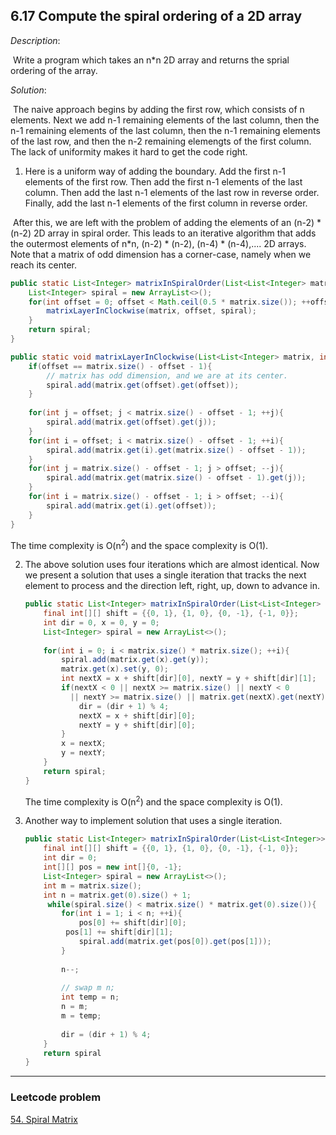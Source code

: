 ## 6.17 Compute the spiral ordering of a 2D array

*Description*:

​		Write a program which takes an n*n 2D array and returns the sprial ordering of the array.

*Solution*:

​	The naive approach begins by adding the first row, which consists of n elements. Next we add n-1 remaining elements of the last column, then the n-1 remaining elements of the last column, then the n-1 remaining elements of the last row, and then the n-2 remaining elemengts of the first column. The lack of uniformity makes it hard to get the code right.

1.  Here is a uniform way of adding the boundary. Add the first n-1 elements of the first row. Then add the first n-1 elements of the last column. Then add the last n-1 elements of the last row in reverse order. Finally, add the last n-1 elements of the first column in reverse order. 

   ​	After this, we are left with the problem of adding the elements of an (n-2) * (n-2) 2D array in spiral order. This leads to an iterative algorithm that adds the outermost elements of n*n, (n-2) * (n-2), (n-4) * (n-4),.... 2D arrays. Note that a matrix of odd dimension has a corner-case, namely when we reach its center.

   ```java
   public static List<Integer> matrixInSpiralOrder(List<List<Integer> matrix){
       List<Integer> spiral = new ArrayList<>();
       for(int offset = 0; offset < Math.ceil(0.5 * matrix.size()); ++offset){
           matrixLayerInClockwise(matrix, offset, spiral);
       }
       return spiral;
   }
   
   public static void matrixLayerInClockwise(List<List<Integer> matrix, int offset, List<Integer> spiral){
       if(offset == matrix.size() - offset - 1){
           // matrix has odd dimension, and we are at its center.
           spiral.add(matrix.get(offset).get(offset));
       }
       
       for(int j = offset; j < matrix.size() - offset - 1; ++j){
           spiral.add(matrix.get(offset).get(j));
       }
       for(int i = offset; i < matrix.size() - offset - 1; ++i){
           spiral.add(matrix.get(i).get(matrix.size() - offset - 1));
       }
       for(int j = matrix.size() - offset - 1; j > offset; --j){
           spiral.add(matrix.get(matrix.size() - offset - 1).get(j));
       }
       for(int i = matrix.size() - offset - 1; i > offset; --i){
           spiral.add(matrix.get(i).get(offset));
       }
   }
   ```

   The time complexity is O(n<sup>2</sup>) and the space complexity is O(1).

2. The above solution uses four iterations which are almost identical. Now we present a solution that uses a single iteration that tracks the next element to process and the direction left, right, up, down to advance in. 

   ```java
   public static List<Integer> matrixInSpiralOrder(List<List<Integer> matrix){
       final int[][] shift = {{0, 1}, {1, 0}, {0, -1}, {-1, 0}};
       int dir = 0, x = 0, y = 0;
       List<Integer> spiral = new ArrayList<>();
       
       for(int i = 0; i < matrix.size() * matrix.size(); ++i){
           spiral.add(matrix.get(x).get(y));
           matrix.get(x).set(y, 0);
           int nextX = x + shift[dir][0], nextY = y + shift[dir][1];
           if(nextX < 0 || nextX >= matrix.size() || nextY < 0
             || nextY >= matrix.size() || matrix.get(nextX).get(nextY) == 0){
               dir = (dir + 1) % 4;
               nextX = x + shift[dir][0];
               nextY = y + shift[dir][0];
           }
           x = nextX;
           y = nextY;
       }
       return spiral;
   }
   
   ```

   The time complexity is O(n<sup>2</sup>) and the space complexity is O(1).

3. Another way to implement solution that uses a single iteration.

   ```java
   public static List<Integer> matrixInSpiralOrder(List<List<Integer>> matrix){
       final int[][] shift = {{0, 1}, {1, 0}, {0, -1}, {-1, 0}};
       int dir = 0;
       int[][] pos = new int[]{0, -1};
       List<Integer> spiral = new ArrayList<>();
       int m = matrix.size();
       int n = matrix.get(0).size() + 1;
      	while(spiral.size() < matrix.size() * matrix.get(0).size()){
           for(int i = 1; i < n; ++i){
               pos[0] += shift[dir][0];
           	pos[1] += shift[dir][1];
               spiral.add(matrix.get(pos[0]).get(pos[1]));
           }
           
           n--;
           
           // swap m n;
           int temp = n;
           n = m;
           m = temp;
           
           dir = (dir + 1) % 4;
       }
       return spiral
   }
   ```

   

***

### Leetcode problem

[54. Spiral Matrix]( https://github.com/DavidWang1997/wpblog.GitHub.io/issues/42 )